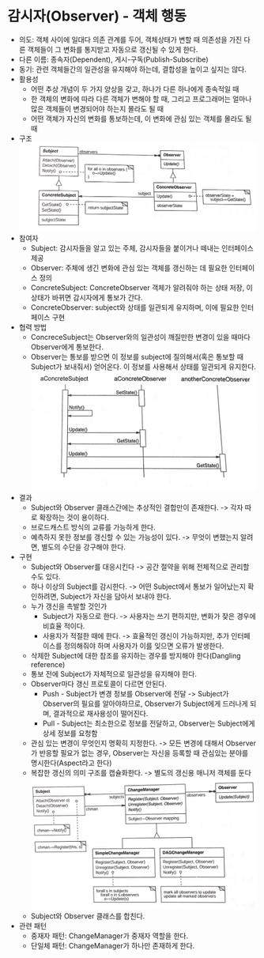 # 감시자(Observer) - 객체 행동
* 의도:  객체 사이에 일대다 의존 관계를 두어, 객체상태가 변할 때 의존성을 가진 다른 객체들이 그 변화를 통지받고 자동으로 갱신될 수 있게 한다.
* 다른 이름: 종속자(Dependent),  게시-구독(Publish-Subscribe)
* 동기: 관련 객체들간의 일관성을 유지해야 하는데, 결합성을 높이고 싶지는 않다.
* 활용성
	* 어떤 추상 개념이 두 가지 양상을 갖고, 하나가 다른 하나에게 종속적일 때
	* 한 객체의 변화에 따라 다른 객체가 변해야 할 때, 그리고 프로그래머는 얼마나 많은 객체들이 변경되어야 하는지 몰라도 될 때
	* 어떤 객체가 자신의 변화를 통보하는데, 이 변화에 관심 있는 객체를 몰라도 될 때
* 구조
  ![Observer](/img/Observer.JPG) 
* 참여자
	* Subject: 감시자들을 알고 있는 주체, 감시자들을 붙이거나 떼내는 인터페이스 제공
	*  Observer: 주체에 생긴 변화에 관심 있는 객체를 갱신하는 데 필요한 인터페이스 정의
	* ConcreteSubject: ConcreteObserver 객체가 알려줘야 하는 상태 저장, 이 상태가 바뀌면 감시자에게 통보가 간다.
	* ConcreteObserver:  subject와 상태를 일관되게 유지하며, 이에 필요한 인터페이스 구현
* 협력 방법
	* ConcreceSubject는 Observer와의 일관성이 깨질만한 변경이 있을 때마다 Observer에게 통보한다.
	* Observer는 통보를 받으면 이 정보를 subject에 질의해서(혹은  통보할 때 Subject가 보내줘서) 얻어온다. 이 정보를 사용해서 상태를 일관되게 유지한다.
	![ObserverInteraction](/img/ObserverInteraction.JPG)  
* 결과
	* Subject와 Observer 클래스간에는 추상적인 결합만이 존재한다. -> 각자 따로 확장하는 것이 용이하다.
	* 브로드캐스트 방식의 교류를 가능하게 한다. 
	* 예측하지 못한 정보를 갱신할 수 있는 가능성이 있다. -> 무엇이 변했는지 알려면, 별도의 수단을 강구해야 한다.
* 구현
	* Subject와 Observer를 대응시킨다 -> 공간 절약을 위해 전체적으로 관리할 수도 있다.
	* 하나 이상의 Subject를 감시한다. -> 어떤 Subject에서 통보가 일어났는지 확인하려면, Subject가 자신을 담아서 보내야 한다.
	* 누가 갱신을 촉발할 것인가
		* Subject가 자동으로 한다. -> 사용자는 쓰기 편하지만, 변화가 잦은 경우에 비효율 적이다.
		* 사용자가 적절한 때에 한다. -> 효율적인 갱신이 가능하지만, 추가 인터페이스를 정의해줘야 하며 사용자가 이를 잊으면 오류가 발생한다.
	* 삭제한 Subject에 대한 참조를 유지하는 경우를 방지해야 한다(Dangling reference)
	* 통보 전에 Subject가 자체적으로 일관성을 유지해야 한다.
	* Observer마다 갱신 프로토콜이 다르면 안된다.
		* Push - Subject가 변경 정보를 Observer에 전달 -> Subject가 Observer의 필요를 알아야하므로, Observer가 Subject에게 드러나게 되며, 결과적으로 재사용성이 떨어진다.
		* Pull - Subject는 최소한으로 정보를 전달하고, Observer는 Subject에게 상세 정보를 요청함
	* 관심 있는 변경이 무엇인지 명확히 지정한다. -> 모든 변경에 대해서 Observer가 반응할 필요가 없는 경우, Observer는 자신을 등록할 때 관심있는 분야를 명시한다(Aspect라고 한다)
	* 복잡한 갱신의 의미 구조를 캡슐화한다. -> 별도의 갱신용 매니저 객체를 둔다
    	![ObserverChangeManager](/img/ObserverChangeManager.JPG)   
	* Subject와 Observer 클래스를 합친다.
* 관련 패턴
	* 중재자 패턴: ChangeManager가 중재자 역할을 한다.
	* 단일체 패턴: ChangeManager가 하나만 존재하게 한다.